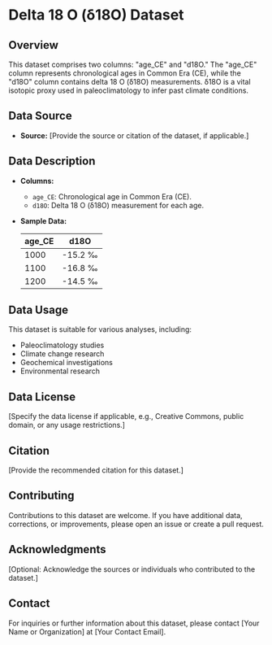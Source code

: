 # Delta 18 O (δ18O) Dataset

## Overview

This dataset comprises two columns: "age_CE" and "d18O." The "age_CE" column represents chronological ages in Common Era (CE), while the "d18O" column contains delta 18 O (δ18O) measurements. δ18O is a vital isotopic proxy used in paleoclimatology to infer past climate conditions.

## Data Source

- **Source:** [Provide the source or citation of the dataset, if applicable.]

## Data Description

- **Columns:**
  - `age_CE`: Chronological age in Common Era (CE).
  - `d18O`: Delta 18 O (δ18O) measurement for each age.

- **Sample Data:**

  | age_CE | d18O    |
  |--------|---------|
  | 1000   | -15.2 ‰ |
  | 1100   | -16.8 ‰ |
  | 1200   | -14.5 ‰ |

## Data Usage

This dataset is suitable for various analyses, including:

- Paleoclimatology studies
- Climate change research
- Geochemical investigations
- Environmental research

## Data License

[Specify the data license if applicable, e.g., Creative Commons, public domain, or any usage restrictions.]

## Citation

[Provide the recommended citation for this dataset.]

## Contributing

Contributions to this dataset are welcome. If you have additional data, corrections, or improvements, please open an issue or create a pull request.

## Acknowledgments

[Optional: Acknowledge the sources or individuals who contributed to the dataset.]

## Contact

For inquiries or further information about this dataset, please contact [Your Name or Organization] at [Your Contact Email].
